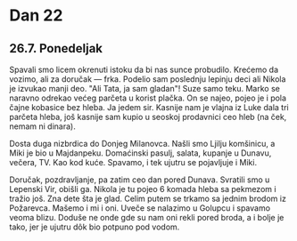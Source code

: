 # Dan 22

## 26.7. Ponedeljak

Spavali smo licem okrenuti istoku da bi nas sunce probudilo. Krećemo da vozimo, ali za doručak — frka. Podelio sam poslednju lepinju deci ali Nikola je izvukao manji deo. "Ali Tata, ja sam gladan"! Suze samo teku. Marko se naravno odrekao većeg parčeta u korist plačka. On se najeo, pojeo je i pola čajne kobasice bez hleba. Ja jedem sir. Kasnije nam je vlajna iz Luke dala tri parčeta hleba, još kasnije sam kupio u seoskoj prodavnici ceo hleb (na ček, nemam ni dinara).

Dosta duga nizbrdica do Donjeg Milanovca. Našli smo Ljilju komšinicu, a Miki je bio u Majdanpeku. Domaćinski pasulj, salata, kupanje u Dunavu, večera, TV. Kao kod kuće. Spavamo, i tek ujutru se pojavljuje i Miki.

Doručak, pozdravljanje, pa zatim ceo dan pored Dunava. Svratili smo u Lepenski Vir, obišli ga. Nikola je tu pojeo 6 komada hleba sa pekmezom i tražio još. Zna dete šta je glad. Celim putem se trkamo sa jednim brodom iz Požarevca. Mašemo i mi i oni. Uveče se nalazimo u Golupcu i spavamo veoma blizu. Doduše ne onde gde su nam oni rekli pored broda, a i bolje je tako, jer je ujutru dôk bio potpuno pod vodom.
